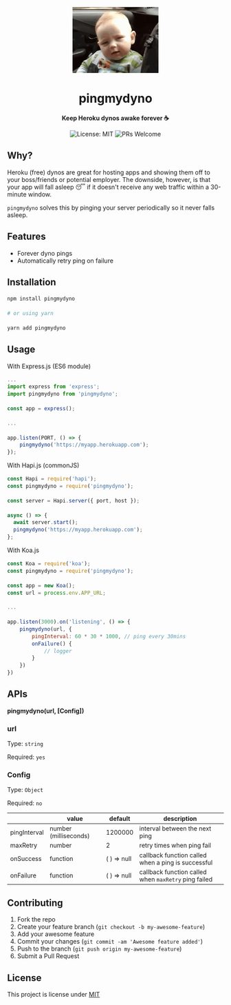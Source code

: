 <div align="center">
	<img src="img/sleeping-dyno.gif">
	<h1 style="font-weight:bold;">pingmydyno</h1>
	<p>
		<b>Keep Heroku dynos awake forever ☕️</b>
	</p>
    <p>
    <img alt="License: MIT" src="https://img.shields.io/badge/License-MIT-yellow.svg">
    <img alt="PRs Welcome" src="https://img.shields.io/badge/PRs-welcome-brightgreen.svg?style=flat-square">
    </p>
</div>

## Why?

Heroku (free) dynos are great for hosting apps and showing them off to
your boss/friends or potential employer. The downside, however, is that your app
will fall asleep 😴 if it doesn't receive any web traffic within a 30-minute
window.

`pingmydyno` solves this by pinging your server periodically so it never falls asleep.

## Features

- Forever dyno pings
- Automatically retry ping on failure

## Installation

```bash
npm install pingmydyno

# or using yarn

yarn add pingmydyno
```

## Usage

With Express.js (ES6 module)

```javascript
...
import express from 'express';
import pingmydyno from 'pingmydyno';

const app = express();

...

app.listen(PORT, () => {
    pingmydyno('https://myapp.herokuapp.com');
});

```

With Hapi.js (commonJS)

```javascript
const Hapi = require('hapi');
const pingmydyno = require('pingmydyno');

const server = Hapi.server({ port, host });

async () => {
  await server.start();
  pingmydyno('https://myapp.herokuapp.com');
};
```

With Koa.js

```javascript
const Koa = require('koa');
const pingmydyno = require('pingmydyno');

const app = new Koa();
const url = process.env.APP_URL;

...

app.listen(3000).on('listening', () => {
    pingmydyno(url, {
        pingInterval: 60 * 30 * 1000, // ping every 30mins
        onFailure() {
            // logger
        }
    })
})
```

## APIs

**pingmydyno(url, [Config])**

### url

Type: `string`

Required: `yes`

### Config

Type: `Object`

Required: `no`

|              | value                 | default     | description                                          |
| ------------ | --------------------- | ----------- | ---------------------------------------------------- |
| pingInterval | number (milliseconds) | 1200000     | interval between the next ping                       |
| maxRetry     | number                | 2           | retry times when ping fail                           |
| onSuccess    | function              | ( ) => null | callback function called when a ping is successful   |
| onFailure    | function              | ( ) => null | callback function called when `maxRetry` ping failed |

## Contributing

1. Fork the repo
2. Create your feature branch (`git checkout -b my-awesome-feature`)
3. Add your awesome feature
4. Commit your changes (`git commit -am 'Awesome feature added'`)
5. Push to the branch (`git push origin my-awesome-feature`)
6. Submit a Pull Request

## License

This project is license under
[MIT](https://github.com/codeshifu/pingmydyno/blob/master/LICENSE)
